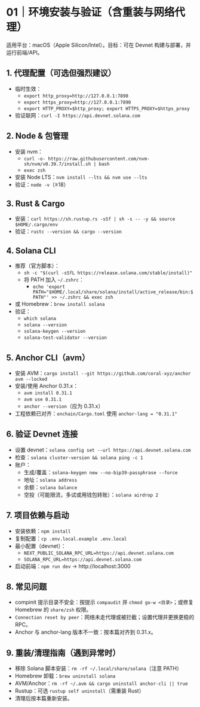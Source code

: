 # 01｜环境安装与验证（含重装与网络代理）

适用平台：macOS（Apple Silicon/Intel）。目标：可在 Devnet 构建与部署，并运行前端/API。

## 1. 代理配置（可选但强烈建议）
- 临时生效：
  - `export http_proxy=http://127.0.0.1:7890`
  - `export https_proxy=http://127.0.0.1:7890`
  - `export HTTP_PROXY=$http_proxy; export HTTPS_PROXY=$https_proxy`
- 验证联网：`curl -I https://api.devnet.solana.com`

## 2. Node & 包管理
- 安装 nvm：
  - `curl -o- https://raw.githubusercontent.com/nvm-sh/nvm/v0.39.7/install.sh | bash`
  - `exec zsh`
- 安装 Node LTS：`nvm install --lts && nvm use --lts`
- 验证：`node -v`（≥18）

## 3. Rust & Cargo
- 安装：`curl https://sh.rustup.rs -sSf | sh -s -- -y && source $HOME/.cargo/env`
- 验证：`rustc --version && cargo --version`

## 4. Solana CLI
- 推荐（官方脚本）：
  - `sh -c "$(curl -sSfL https://release.solana.com/stable/install)"`
  - 将 PATH 加入 `~/.zshrc`：
    - `echo 'export PATH="$HOME/.local/share/solana/install/active_release/bin:$PATH"' >> ~/.zshrc && exec zsh`
- 或 Homebrew：`brew install solana`
- 验证：
  - `which solana`
  - `solana --version`
  - `solana-keygen --version`
  - `solana-test-validator --version`

## 5. Anchor CLI（avm）
- 安装 AVM：`cargo install --git https://github.com/coral-xyz/anchor avm --locked`
- 安装/使用 Anchor 0.31.x：
  - `avm install 0.31.1`
  - `avm use 0.31.1`
  - `anchor --version`（应为 0.31.x）
- 工程依赖已对齐：`onchain/Cargo.toml` 使用 `anchor-lang = "0.31.1"`

## 6. 验证 Devnet 连接
- 设置 devnet：`solana config set --url https://api.devnet.solana.com`
- 检查：`solana cluster-version && solana ping -c 1`
- 账户：
  - 生成/覆盖：`solana-keygen new --no-bip39-passphrase --force`
  - 地址：`solana address`
  - 余额：`solana balance`
  - 空投（可能限流，多试或用钱包转账）：`solana airdrop 2`

## 7. 项目依赖与启动
- 安装依赖：`npm install`
- 复制配置：`cp .env.local.example .env.local`
- 最小配置（devnet）：
  - `NEXT_PUBLIC_SOLANA_RPC_URL=https://api.devnet.solana.com`
  - `SOLANA_RPC_URL=https://api.devnet.solana.com`
- 启动前端：`npm run dev` → http://localhost:3000

## 8. 常见问题
- compinit 提示目录不安全：按提示 `compaudit` 并 `chmod go-w <目录>`；或修复 Homebrew 的 `share/zsh` 权限。
- `Connection reset by peer`：网络未走代理或被拦截；设置代理并更换更稳的 RPC。
- Anchor 与 anchor-lang 版本不一致：按本篇对齐到 0.31.x。

## 9. 重装/清理指南（遇到异常时）
- 移除 Solana 脚本安装：`rm -rf ~/.local/share/solana`（注意 PATH）
- Homebrew 卸载：`brew uninstall solana`
- AVM/Anchor：`rm -rf ~/.avm && cargo uninstall anchor-cli || true`
- Rustup：可选 `rustup self uninstall`（需重装 Rust）
- 清理后按本篇重新安装。

